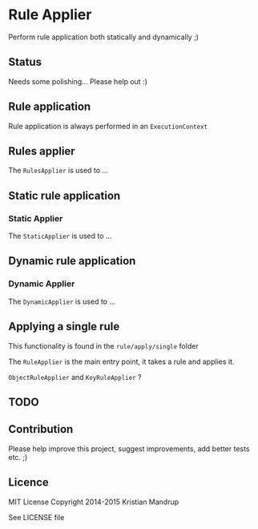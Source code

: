 # Rule Applier

Perform rule application both statically and dynamically ;)

## Status

Needs some polishing... Please help out :)

## Rule application

Rule application is always performed in an `ExecutionContext`

## Rules applier

The `RulesApplier` is used to ...

## Static rule application

### Static Applier

The `StaticApplier` is used to ...

## Dynamic rule application

### Dynamic Applier

The `DynamicApplier` is used to ...

## Applying a single rule

This functionality is found in the `rule/apply/single` folder

The `RuleApplier` is the main entry point, it takes a rule and applies it.

`ObjectRuleApplier` and `KeyRuleApplier` ?

## TODO

## Contribution

Please help improve this project, suggest improvements, add better tests etc. ;)

## Licence

MIT License
Copyright 2014-2015 Kristian Mandrup

See LICENSE file